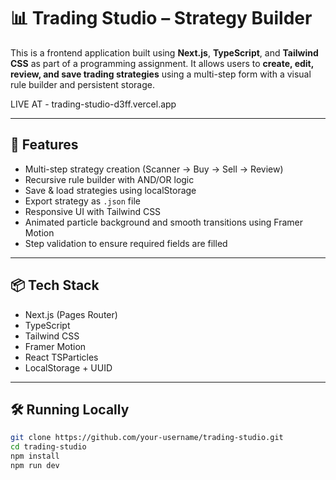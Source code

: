 # 📊 Trading Studio – Strategy Builder

This is a frontend application built using **Next.js**, **TypeScript**, and **Tailwind CSS** as part of a programming assignment. It allows users to **create, edit, review, and save trading strategies** using a multi-step form with a visual rule builder and persistent storage.


LIVE AT - trading-studio-d3ff.vercel.app



---

## 🚀 Features

- Multi-step strategy creation (Scanner → Buy → Sell → Review)
- Recursive rule builder with AND/OR logic
- Save & load strategies using localStorage
- Export strategy as `.json` file
- Responsive UI with Tailwind CSS
- Animated particle background and smooth transitions using Framer Motion
- Step validation to ensure required fields are filled

---

## 📦 Tech Stack

- Next.js (Pages Router)
- TypeScript
- Tailwind CSS
- Framer Motion
- React TSParticles
- LocalStorage + UUID

---

## 🛠️ Running Locally

```bash
git clone https://github.com/your-username/trading-studio.git
cd trading-studio
npm install
npm run dev
